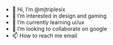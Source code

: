 - 👋 Hi, I’m @mjtriplesix
- 👀 I’m interested in design and gaming
- 🌱 I’m currently learning ui/ux 
- 💞️ I’m looking to collaborate on google
- 📫 How to reach me email

<!---
mjtriplesix/mjtriplesix is a ✨ special ✨ repository because its `README.md` (this file) appears on your GitHub profile.
You can click the Preview link to take a look at your changes.
--->

